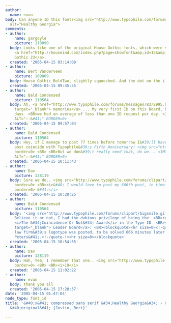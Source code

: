 ```yaml
---
author:
  name: evan
body: Can anyone ID this font?<img src="http://www.typophile.com/forums/messages/83/69812.jpg"
  alt="Healthy Georgia">
comments:
- author:
    name: gargoyle
    picture: 110090
  body: Looks like one of the original House Gothic fonts, which were superseded by
    <a href="http://houseind.com/index.php?page=showfont&amp;id=15&amp;subpage=viewfonts">House
    Gothic 23</a>.
  created: '2005-04-15 03:14:08'
- author:
    name: Bert Vanderveen
    picture: 109809
  body: House Gothic BoldTwo, slightly squooshed. And the dot on the i removed.
  created: '2005-04-15 09:45:55'
- author:
    name: Bald Condensed
    picture: 110564
  body: Ah, <a href="http://www.typophile.com/forums/messages/83/2995.html?1036680601"
    target="_blank"> memories</a> ... My very first ID on this Board, back in the
    days  <BR>we had an average of less than one ID request per day. <IMG SRC="http://www.typophile.com/forums/clipart/happy.gif"
    ALT=":-&#41;" BORDER=0>
  created: '2005-04-15 09:57:04'
- author:
    name: Bald Condensed
    picture: 110564
  body: Hey, if I manage to post 77 times before tomorrow I&#39;ll have  <BR>my 5000th
    post coincide with Typophile&#39;s Fifth Anniversary! <img src="http://www.typophile.com/forums/clipart/bigsmile.gif"
    border=0> <BR> <BR>But we don&#39;t really need that, do we... <IMG SRC="http://www.typophile.com/forums/clipart/happy.gif"
    ALT=":-&#41;" BORDER=0>
  created: '2005-04-15 10:11:43'
- author:
    name: Dav
    picture: 128119
  body: Sure we do.. <img src="http://www.typophile.com/forums/clipart/bigsmile.gif"
    border=0> <BR><i>&#40; I would love to post my 666th post, in time.. <img src="http://www.typophile.com/forums/clipart/bigsmile.gif"
    border=0> &#41;</i>
  created: '2005-04-15 10:20:25'
- author:
    name: Bald Condensed
    picture: 110564
  body: '<img src="http://www.typophile.com/forums/clipart/bigsmile.gif" border=0>
    Believe it or not, I had the dubious privilege of being the  <BR>recipient of
    <i>The &#34;Coincidence Or Not&#34; Award</i> in the Type ID  <BR><a href="http://www.typophile.com/forums/messages/83/14059.html"
    target="_blank"> Leader Board</a>: <BR><blockquote><hr size=0><!-quote-!><b>quote:</b><p>A
    law firm&#39;s logotype was posted, to be solved 666 minutes later &#40;by Yves
    Peters&#41;.<!-/quote-!><hr size=0></blockquote>'
  created: '2005-04-15 10:54:55'
- author:
    name: Dav
    picture: 128119
  body: Hah, Yea, I remember that one.. <img src="http://www.typophile.com/forums/clipart/plain.gif"
    border=0> <BR> <BR><i>19</i>
  created: '2005-04-15 11:02:22'
- author:
    name: evan
  body: thank you all
  created: '2005-04-15 17:28:37'
date: '2005-04-15 01:47:04'
node_type: font_id
title: '&#40;x&#41; compressed sans serif &#34;Healthy Georgia&#34; - House Gothic
  &#40;original&#41; {Justin, Bert}'

---
```

